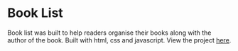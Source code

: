 # Book List 
Book list was built to help readers organise their books along with the author of the book. Built with html, css and javascript. View the project [here](booklist-tope.netlify.app).
